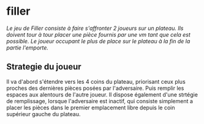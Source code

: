# filler

*Le jeu de Filler consiste à faire s'affronter 2 joueurs sur un plateau. Ils doivent tour à tour placer une pièce fournis par une vm tant que cela est possible.
Le joueur occupant le plus de place sur le plateau à la fin de la partie l'emporte.*

## Strategie du joueur
Il va d'abord s'étendre vers les 4 coins du plateau, priorisant ceux plus proches des dernières pièces posées par l'adversaire.
Puis remplir les espaces aux alentours de l'autre joueur.
Il dispose également d'une strtégie de remplissage, lorsque l'adversaire est inactif, qui consiste simplement a placer les pièces dans le premier emplacement libre
depuis le coin supérieur gauche du plateau.
